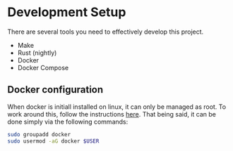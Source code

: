 # Development Setup

There are several tools you need to effectively develop this project.

- Make
- Rust (nightly)
- Docker
- Docker Compose

## Docker configuration

When docker is initiall installed on linux, it can only be managed as root. To work around this, follow the instructions [here](https://docs.docker.com/engine/install/linux-postinstall/). That being said, it can be done simply via the following commands:

```bash
sudo groupadd docker
sudo usermod -aG docker $USER
```
